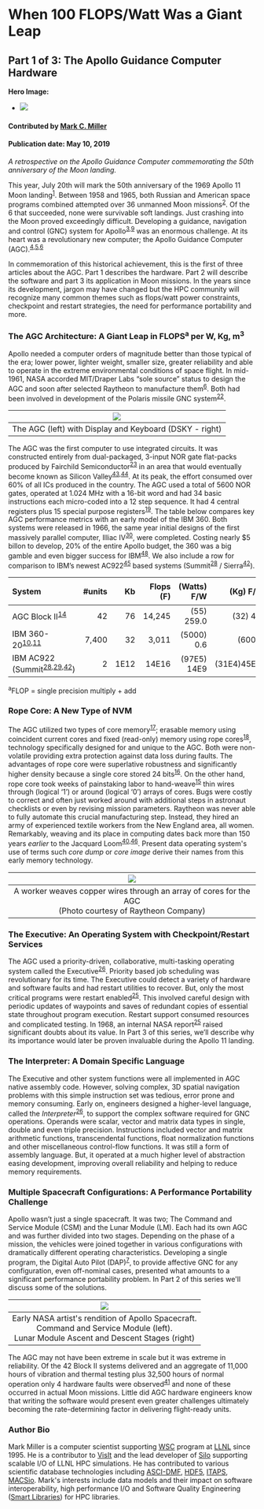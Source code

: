 # When 100 FLOPS/Watt Was a Giant Leap
## Part 1 of 3: The Apollo Guidance Computer Hardware

**Hero Image:**

- <a href='https://raw.githubusercontent.com/betterscientificsoftware/images/blog_agc_part1/Blog_AGCPart1_profile_fullres.jpg'><img src='https://raw.githubusercontent.com/betterscientificsoftware/images/blog_agc_part1/Blog_AGCPart1_profile.jpg' /></a>

#### Contributed by [Mark C. Miller](https://github.com/markcmiller86)
#### Publication date: May 10, 2019

*A retrospective on the Apollo Guidance Computer commemorating the 50th anniversary of the Moon landing.*

This year, July 20th will mark the 50th anniversary of the 1969 Apollo 11 Moon landing<sup>[1]</sup>. Between 1958 and 1965, both Russian and American space programs combined attempted over 36 unmanned Moon missions<sup>[2]</sup>. Of the 6 that succeeded, none were survivable soft landings. Just crashing into the Moon proved exceedingly difficult. Developing a guidance, navigation and control (GNC) system for Apollo<sup>[3],[9]</sup> was an enormous challenge. At its heart was a revolutionary new computer; the Apollo Guidance Computer (AGC).<sup>[4],[5],[6]</sup>

In commemoration of this historical achievement, this is the first of three articles about the AGC. Part 1 describes the hardware. Part 2 will describe the software and part 3 its application in Moon missions. In the years since its development, jargon may have changed but the HPC community will recognize many common themes such as flops/watt power constraints, checkpoint and restart strategies, the need for performance portability and more.

### The AGC Architecture: A Giant Leap in FLOPS<sup>a</sup> per W, Kg, m<sup>3</sup> 

Apollo needed a computer orders of magnitude better than those typical of the era; lower power, lighter weight, smaller size, greater reliability and able to operate in the extreme environmental conditions of space flight. In mid-1961, NASA accorded MIT/Draper Labs “sole source” status to design the AGC and soon after selected Raytheon to manufacture them<sup>[6]</sup>. Both had been involved in development of the Polaris missile GNC system<sup>[22]</sup>.

| ![](https://raw.githubusercontent.com/betterscientificsoftware/images/blog_agc_part1/Blog_AGCPart1_computer.png) |
|:---:|
| The AGC (left) with Display and Keyboard (DSKY - right) |

The AGC was the first computer to use integrated circuits. It was constructed entirely from dual-packaged, 3-input NOR gate flat-packs produced by Fairchild Semiconductor<sup>[23]</sup> in an area that would eventually become known as Silicon Valley<sup>[43],[44]</sup>. At its peak, the effort consumed over 60% of all ICs produced in the country. The AGC used a total of 5600 NOR gates, operated at 1.024 MHz with a 16-bit word and had 34 basic instructions each micro-coded into a 12 step sequence. It had 4 central registers plus 15 special purpose registers<sup>[19]</sup>. The table below compares key AGC performance metrics with an early model of the IBM 360. Both systems were released in 1966, the same year initial designs of the first massively parallel computer, Illiac IV<sup>[30]</sup>, were completed. Costing nearly $5 billon to develop, 20% of the entire Apollo budget, the 360 was a big gamble and even bigger success for IBM<sup>[48]</sup>. We also include a row for comparison to IBM’s newest AC922<sup>[45]</sup> based systems (Summit<sup>[28]</sup> / Sierra<sup>[42]</sup>).

|System|#units|Kb|Flops (F)|(Watts) F/W|(Kg) F/Kg|(m<sup>3</sup>) F/m<sup>3</sup>|
|:---|---:|---:|---:|---:|---:|---:|
|AGC Block II<sup>[14]</sup>|42|76|14,245|(55) 259.0|(32) 445|(00.03) 50000|
|IBM 360-20<sup>[10],[11]</sup>|7,400|32|3,011|(5000) 0.6|(600) 5|(30.00) 100|
|IBM AC922 (Summit<sup>[28],[29],[42]</sup>)|2|1E12|14E16|(97E5) 14E9|(31E4)45E10|(930) 15E13|

<sup>a</sup>FLOP = single precision multiply + add

### Rope Core: A New Type of NVM

The AGC utilized two types of core memory<sup>[17]</sup>; erasable memory using coincident current cores and fixed (read-only) memory using rope cores<sup>[18]</sup>, technology specifically designed for and unique to the AGC. Both were non-volatile providing extra protection against data loss during faults. The advantages of rope core were superlative robustness and significantly higher density because a single core stored 24 bits<sup>[16]</sup>. On the other hand, rope core took weeks of painstaking labor to hand-weave<sup>[15]</sup> thin wires through (logical ‘1’) or around (logical ‘0’) arrays of cores. Bugs were costly to correct and often just worked around with additional steps in astronaut checklists or even by revising mission parameters. Raytheon was never able to fully automate this crucial manufacturing step. Instead, they hired an army of experienced textile workers from the New England area, all women. Remarkably, weaving and its place in computing dates back more than 150 years *earlier* to the Jacquard Loom<sup>[40],[46]</sup>. Present data operating system's use of terms such *core dump* or *core image* derive their names from this early memory technology.

 
| ![](https://raw.githubusercontent.com/betterscientificsoftware/images/blog_agc_part1/Blog_AGCPart1_RaytheonWorker.jpg) |
|:---:|
| A worker weaves copper wires through an array of cores for the AGC<br>(Photo courtesy of Raytheon Company) |

### The Executive: An Operating System with Checkpoint/Restart Services
The AGC used a priority-driven, collaborative, multi-tasking operating system called the Executive<sup>[26]</sup>. Priority based job scheduling was revolutionary for its time. The Executive could detect a variety of hardware and software faults and had restart utilities to recover. But, only the most critical programs were restart enabled<sup>[25]</sup>. This involved careful design with periodic updates of waypoints and saves of redundant copies of essential state throughout program execution. Restart support consumed resources and complicated testing. In 1968, an internal NASA report<sup>[25]</sup> raised significant doubts about its value. In Part 3 of this series, we’ll describe why its importance would later be proven invaluable during the Apollo 11 landing.

### The Interpreter: A Domain Specific Language
The Executive and other system functions were all implemented in AGC native assembly code. However, solving complex, 3D spatial navigation problems with this simple instruction set was tedious, error prone and memory consuming. Early on, engineers designed a higher-level language, called the *Interpreter*<sup>[26]</sup>, to support the complex software required for GNC operations. Operands were scalar, vector and matrix data types in single, double and even triple precision. Instructions included vector and matrix arithmetic functions, transcendental functions, float normalization functions and other miscellaneous control-flow functions. It was still a form of assembly language. But, it operated at a much higher level of abstraction easing development, improving overall reliability and helping to reduce memory requirements.

### Multiple Spacecraft Configurations: A Performance Portability Challenge
Apollo wasn’t just a single spacecraft. It was two; The Command and Service Module (CSM) and the Lunar Module (LM). Each had its own AGC and was further divided into two stages. Depending on the phase of a mission, the vehicles were joined together in various configurations with dramatically different operating characteristics. Developing a single program, the Digital Auto Pilot (DAP)<sup>[7]</sup>, to provide affective GNC for any configuration, even off-nominal cases, presented what amounts to a significant performance portability problem. In Part 2 of this series we'll discuss some of the solutions.

| ![](https://raw.githubusercontent.com/betterscientificsoftware/images/blog_agc_part1/Blog_AGCPart1_CSM_and_LM.png) |
|:---:|
| Early NASA artist's rendition of Apollo Spacecraft.<br>Command and Service Module (left).<br>Lunar Module Ascent and Descent Stages (right)|

The AGC may not have been extreme in scale but it was extreme in reliability. Of the 42 Block II systems delivered and an aggregate of 11,000 hours of vibration and thermal testing plus 32,500 hours of normal operation only 4 hardware faults were observed<sup>[41]</sup> and none of these occurred in actual Moon missions. Little did AGC hardware engineers know that writing the software would present even greater challenges ultimately becoming the rate-determining factor in delivering flight-ready units.

### Author Bio

Mark Miller is a computer scientist supporting [WSC](https://wci.llnl.gov/about-us/weapon-simulation-and-computing)
program at [LLNL](https://www.llnl.gov) since 1995.
He is a contributor to
[VisIt](https://wci.llnl.gov/simulation/computer-codes/visit)
and the lead developer of
[Silo](https://wci.llnl.gov/simulation/computer-codes/silo)
supporting scalable I/O of LLNL HPC simulations. He has contributed
to various scientific database technologies including
[ASCI-DMF](https://e-reports-ext.llnl.gov/pdf/234737.pdf),
[HDF5](https://support.hdfgroup.org/HDF5/),
[ITAPS](http://www.scidac.gov/math/ITAPS.html),
[MACSio](https://codesign.llnl.gov/macsio.php).
Mark's interests include data models and their impact on software
interoperability, high performance I/O and Software Quality Engineering
([Smart Libraries](https://wci.llnl.gov/codes/smartlibs/UCRL-JRNL-208636.pdf)) for HPC libraries.

[1]: https://www.nasa.gov/mission_pages/apollo/missions/apollo11.html
[2]: https://en.wikipedia.org/wiki/Moon_landing
[3]: https://en.wikipedia.org/wiki/Apollo_PGNCS
[4]: ftp://ssh.esac.esa.int/pub/ekuulker/Apollo15/The-Apollo-Guidance-Computer-Architecture-and-Operation.pdf
[5]: https://en.wikipedia.org/wiki/Apollo_Guidance_Computer
[6]: https://youtu.be/YIBhPsyYCiM
[7]: https://pdfs.semanticscholar.org/0d44/2a1b41da2ccbffeda8aa2e1a7c2417ac71e0.pdf
[9]: https://www.ibiblio.org/apollo/hrst/archive/1713.pdf
[10]: https://en.wikipedia.org/wiki/IBM_System/360_Model_20
[11]: http://www.bitsavers.org/pdf/ibm/360/fe/GC22-6820-12_System_360_Installation_Manual_Physical_Planning.pdf
[14]: https://www.ibiblio.org/apollo/klabs/history/history_docs/r713.pdf
[15]: https://youtu.be/P12r8DKHsak
[16]: ftp://ssh.esac.esa.int/pub/ekuulker/Apollo15/The-Apollo-Guidance-Computer-Architecture-and-Operation.pdf
[17]: https://en.wikipedia.org/wiki/Magnetic-core_memory
[18]: https://en.wikipedia.org/wiki/Core_rope_memory
[19]: https://youtu.be/xx7Lfh5SKUQ
[22]: https://www.computerhistory.org/revolution/real-time-computing/6/128/529
[23]: https://en.wikipedia.org/wiki/Fairchild_Semiconductor
[25]: https://www.ibiblio.org/apollo/hrst/archive/1033.pdf
[26]: ftp://ssh.esac.esa.int/pub/ekuulker/Apollo15/The-Apollo-Guidance-Computer-Architecture-and-Operation.pdf
[28]: https://www.ornl.gov/news/ornl-launches-summit-supercomputer
[29]: https://www.top500.org/green500/list/2018/11/
[30]: https://en.wikipedia.org/wiki/ILLIAC_IV
[40]: https://en.wikipedia.org/wiki/Jacquard_loom#Importance_in_computing
[41]: https://www.ibiblio.org/apollo/klabs/history/history_docs/r713.pdf
[42]: https://hpc.llnl.gov/hardware/platforms/sierra
[43]: https://www.computerworld.com/article/2525898/app-development/nasa-s-apollo-technology-has-changed-history.html
[44]: https://airandspace.si.edu/stories/editorial/apollo-guidance-computer-and-first-silicon-chips
[45]: https://www.ibm.com/us-en/marketplace/power-systems-ac922
[46]: http://www.computersciencelab.com/ComputerHistory/HistoryPt2.htm
[47]: https://youtu.be/P12r8DKHsak?t=35
[48]: https://www.telegraph.co.uk/technology/news/10719418/IBMs-5bn-gamble-revolutionary-computer-turns-50.html

<!---
Image copyright source info…
  Two are public domain...
      * https://commons.wikimedia.org/wiki/File:NASA_spacecraft_comparison.jpg
      * https://en.wikipedia.org/wiki/Apollo_Guidance_Computer#/media/File:Agc_view.jpg
  The Raytheon image I recieved approval email from Raytheon customer relations
--->

<!---
Publish: preview
Categories: performance
Topics: high-performance computing, performance portability
Tags: bssw-blog-article
Level: 2
Prerequisites: default
Aggregate: none
--->
